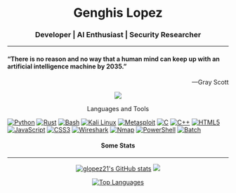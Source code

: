 <h1 align="center">Genghis Lopez</h1>

<h3 align="center">Developer | AI Enthusiast | Security Researcher</h3>

<hr>

<p align="center"><h4>“There is no reason and no way that a <span>human mind</span> can keep up with an <span>artificial intelligence machine</span> by 2035.”</h4></p>
<p align="right">—Gray Scott</p>

<!-- - 🔭 **Currently Working On:** A Django based LMS.


<h4>Learning</h4> <a href="https://www.rust-lang.org/" target="_blank" rel="noreferrer"><img src="https://raw.githubusercontent.com/danielcranney/readme-generator/main/public/icons/skills/rust-colored-dark.svg" width="24" height="24" alt="Rust" /></a>

- 💬 **Ask Me About:** Anything related to AI, hacking, or cybersecurity.
- ⚡ **Fun Fact:** I like to approach everything with a sense of fun and curiosity. Life's too short to be too serious! -->

<p align="center">
<a href="https://www.github.com/glopez21" target="_blank" rel="noreferrer"><img
src="https://img.shields.io/github/followers/glopez21?logo=github&style=for-the-badge&color=ef4444&labelColor=1c1917" /></a>
</p>

<p align="center"> Languages and Tools </p>

[![Python](https://img.shields.io/badge/Python-3776AB?style=for-the-badge&logo=python&logoColor=white)](https://python.org)
[![Rust](https://img.shields.io/badge/Rust-000000?style=for-the-badge&logo=rust&logoColor=white)](https://www.rust-lang.org/)
[![Bash](https://img.shields.io/badge/Bash-4EAA25?style=for-the-badge&logo=gnu-bash&logoColor=white)](https://www.gnu.org/software/bash/)
[![Kali Linux](https://img.shields.io/badge/Kali_Linux-557C94?style=for-the-badge&logo=kali-linux&logoColor=white)](https://www.kali.org/)
[![Metasploit](https://img.shields.io/badge/Metasploit-FF1111?style=for-the-badge&logo=metasploit&logoColor=white)](https://www.metasploit.com/)
[![C](https://img.shields.io/badge/C-A8B9CC?style=for-the-badge&logo=c&logoColor=white)](https://en.wikipedia.org/wiki/C_(programming_language))
[![C++](https://img.shields.io/badge/C++-00599C?style=for-the-badge&logo=cplusplus&logoColor=white)](https://isocpp.org/)
[![HTML5](https://img.shields.io/badge/HTML5-E34F26?style=for-the-badge&logo=html5&logoColor=white)](https://html.spec.whatwg.org/)
[![JavaScript](https://img.shields.io/badge/JavaScript-F7DF1E?style=for-the-badge&logo=javascript&logoColor=black)](https://developer.mozilla.org/en-US/docs/Web/JavaScript)
[![CSS3](https://img.shields.io/badge/CSS3-1572B6?style=for-the-badge&logo=css3&logoColor=white)](https://www.w3.org/Style/CSS/Overview.en.html)
[![Wireshark](https://img.shields.io/badge/Wireshark-1679A7?style=for-the-badge&logo=wireshark&logoColor=white)](https://www.wireshark.org/)
[![Nmap](https://img.shields.io/badge/Nmap-0E83CD?style=for-the-badge&logo=nmap&logoColor=white)](https://nmap.org/)
[![PowerShell](https://img.shields.io/badge/PowerShell-5391FE?style=for-the-badge&logo=powershell&logoColor=white)](https://docs.microsoft.com/en-us/powershell/)
[![Batch](https://img.shields.io/badge/Batch-4D4D4D?style=for-the-badge&logo=windows&logoColor=white)](https://en.wikipedia.org/wiki/Batch_file)

<h4 align="center">Some Stats</h4>
<hr>
<p align="center">
<a href="http://www.github.com/glopez21"><img src="https://github-readme-stats.vercel.app/api?username=glopez21&show_icons=true&hide=prs,&count_private=true&title_color=3382ed&text_color=84cc16&icon_color=ef4444&bg_color=1c1917&hide_border=true&show_icons=true" alt="glopez21's GitHub stats" /></a>
<a href="http://www.github.com/glopez21"><img src="https://github-readme-streak-stats.herokuapp.com/?user=glopez21&stroke=84cc16&background=1c1917&ring=3382ed&fire=3382ed&currStreakNum=84cc16&currStreakLabel=3382ed&sideNums=84cc16&sideLabels=84cc16&dates=84cc16&hide_border=true" /></a>
</p>

<p align="center">
<a href="https://github.com/glopez21" align="left"><img src="https://github-readme-stats.vercel.app/api/top-langs/?username=glopez21&langs_count=10&title_color=3382ed&text_color=84cc16&icon_color=ef4444&bg_color=1c1917&hide_border=true&locale=en&custom_title=Top%20%Languages" alt="Top Languages" /></a>
</p>

<!-- <p align="center"> <a href="https://www.github.com/glopez21" target="_blank" rel="noreferrer"> <picture> <source media="(prefers-color-scheme: dark)" srcset="https://raw.githubusercontent.com/danielcranney/readme-generator/main/public/icons/socials/github-dark.svg" /> <source media="(prefers-color-scheme: light)" srcset="https://raw.githubusercontent.com/danielcranney/readme-generator/main/public/icons/socials/github.svg" /> <img src="https://raw.githubusercontent.com/danielcranney/readme-generator/main/public/icons/socials/github.svg" width="32" height="32" /> </picture> </a></p> -->

<!-- - 🔭 **Currently Working On:** A new hacking course with a certificate for completion.
- 🌱 **Learning:** Rust and advanced penetration testing techniques.
- 👯 **Collaborating:** Open to all kinds of penetration testing projects.
- 💬 **Ask Me About:** Anything related to AI, hacking, or cybersecurity.
- ⚡ **Fun Fact:** I approach everything with a sense of fun and curiosity. Life's too short to be too serious! -->

<!-- <p align="center">
<a href="https://docs.microsoft.com/en-us/cpp/?view=msvc-170" target="_blank" rel="noreferrer"><img src="https://raw.githubusercontent.com/danielcranney/readme-generator/main/public/icons/skills/cplusplus-colored.svg" width="36" height="36" alt="C++" /></a>

<a href="https://www.python.org/" target="_blank" rel="noreferrer"><img src="https://raw.githubusercontent.com/danielcranney/readme-generator/main/public/icons/skills/python-colored.svg" width="36" height="36" alt="Python" /></a>

<a href="https://www.rust-lang.org/" target="_blank" rel="noreferrer"><img src="https://raw.githubusercontent.com/danielcranney/readme-generator/main/public/icons/skills/rust-colored-dark.svg" width="36" height="36" alt="Rust" /></a>

<a href="https://git-scm.com/" target="_blank" rel="noreferrer"><img src="https://raw.githubusercontent.com/danielcranney/readme-generator/main/public/icons/skills/git-colored.svg" width="36" height="36" alt="Git" /></a>

<a href="https://developer.mozilla.org/en-US/docs/Glossary/HTML5" target="_blank" rel="noreferrer"><img src="https://raw.githubusercontent.com/danielcranney/readme-generator/main/public/icons/skills/html5-colored.svg" width="36" height="36" alt="HTML5" /></a>

<a href="https://www.postgresql.org/" target="_blank" rel="noreferrer"><img src="https://raw.githubusercontent.com/danielcranney/readme-generator/main/public/icons/skills/postgresql-colored.svg" width="36" height="36" alt="PostgreSQL" /></a>

<a href="https://www.mysql.com/" target="_blank" rel="noreferrer"><img src="https://raw.githubusercontent.com/danielcranney/readme-generator/main/public/icons/skills/mysql-colored.svg" width="36" height="36" alt="MySQL" /></a>

<a href="https://flask.palletsprojects.com/en/2.0.x/" target="_blank" rel="noreferrer"><img src="https://raw.githubusercontent.com/danielcranney/readme-generator/main/public/icons/skills/flask-colored-dark.svg" width="36" height="36" alt="Flask" /></a>

<a href="https://www.djangoproject.com/" target="_blank" rel="noreferrer"><img src="https://raw.githubusercontent.com/danielcranney/readme-generator/main/public/icons/skills/django-colored-dark.svg" width="36" height="36" alt="Django" /></a>

<a href="https://www.raspberrypi.org/" target="_blank" rel="noreferrer"><img src="https://raw.githubusercontent.com/danielcranney/readme-generator/main/public/icons/skills/raspberrypi-colored.svg" width="36" height="36" alt="Raspberry Pi" /></a>

<a href="https://aws.amazon.com" target="_blank" rel="noreferrer"><img src="https://raw.githubusercontent.com/danielcranney/readme-generator/main/public/icons/skills/aws-colored-dark.svg" width="36" height="36" alt="Amazon Web Services" /></a>

<a href="https://www.blender.org/" target="_blank" rel="noreferrer"><img src="https://raw.githubusercontent.com/danielcranney/readme-generator/main/public/icons/skills/blender-colored.svg" width="36" height="36" alt="Blender" /></a>

<a href="https://www.linux.org" target="_blank" rel="noreferrer"><img src="https://raw.githubusercontent.com/danielcranney/readme-generator/main/public/icons/skills/linux-colored.svg" width="36" height="36" alt="Linux" /></a>

<a href="https://www.docker.com/" target="_blank" rel="noreferrer"><img src="https://raw.githubusercontent.com/danielcranney/readme-generator/main/public/icons/skills/docker-colored.svg" width="36" height="36" alt="Docker" /></a>

<a href="https://pytorch.org/" target="_blank" rel="noreferrer"><img src="https://raw.githubusercontent.com/danielcranney/readme-generator/main/public/icons/skills/pytorch-colored.svg" width="36" height="36" alt="PyTorch" /></a>

<a href="https://www.tensorflow.org/" target="_blank" rel="noreferrer"><img src="https://raw.githubusercontent.com/danielcranney/readme-generator/main/public/icons/skills/tensorflow-colored.svg" width="36" height="36" alt="TensorFlow" /></a>

<a href="https://www.sketch.com/" target="_blank" rel="noreferrer"><img src="https://raw.githubusercontent.com/danielcranney/readme-generator/main/public/icons/skills/sketch-colored.svg" width="36" height="36" alt="Sketch" /></a>

<a href="https://ethereum.org/en/" target="_blank" rel="noreferrer"><img src="https://raw.githubusercontent.com/danielcranney/readme-generator/main/public/icons/skills/ethereum-colored.svg" width="36" height="36" alt="Ethereum" /></a>

<a href="https://cloud.google.com/" target="_blank" rel="noreferrer"><img src="https://raw.githubusercontent.com/danielcranney/readme-generator/main/public/icons/skills/googlecloud-colored.svg" width="36" height="36" alt="Google Cloud" /></a>
</p>
<hr> -->
